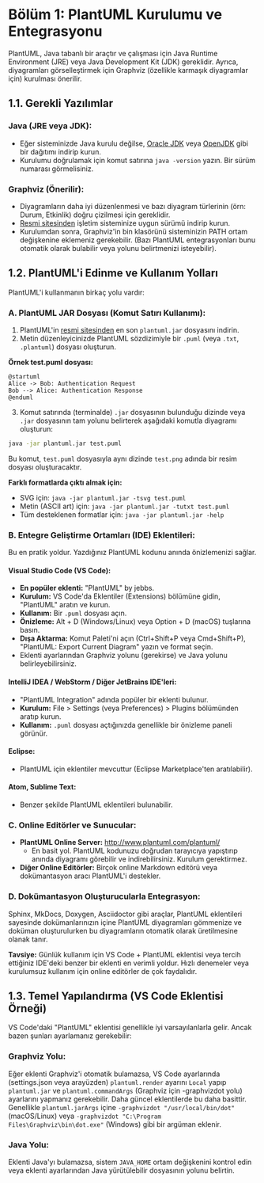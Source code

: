 # Bölüm 1: PlantUML Kurulumu ve Entegrasyonu

PlantUML, Java tabanlı bir araçtır ve çalışması için Java Runtime Environment (JRE) veya Java Development Kit (JDK) gereklidir. Ayrıca, diyagramları görselleştirmek için Graphviz (özellikle karmaşık diyagramlar için) kurulması önerilir.

## 1.1. Gerekli Yazılımlar

### Java (JRE veya JDK):

- Eğer sisteminizde Java kurulu değilse, [Oracle JDK](https://www.oracle.com/java/technologies/downloads/) veya [OpenJDK](https://openjdk.java.net/) gibi bir dağıtımı indirip kurun.
- Kurulumu doğrulamak için komut satırına `java -version` yazın. Bir sürüm numarası görmelisiniz.

### Graphviz (Önerilir):

- Diyagramların daha iyi düzenlenmesi ve bazı diyagram türlerinin (örn: Durum, Etkinlik) doğru çizilmesi için gereklidir.
- [Resmi sitesinden](https://graphviz.org/download/) işletim sisteminize uygun sürümü indirip kurun.
- Kurulumdan sonra, Graphviz'in bin klasörünü sisteminizin PATH ortam değişkenine eklemeniz gerekebilir. (Bazı PlantUML entegrasyonları bunu otomatik olarak bulabilir veya yolunu belirtmenizi isteyebilir).

## 1.2. PlantUML'i Edinme ve Kullanım Yolları

PlantUML'i kullanmanın birkaç yolu vardır:

### A. PlantUML JAR Dosyası (Komut Satırı Kullanımı):

1. PlantUML'in [resmi sitesinden](https://plantuml.com/download) en son `plantuml.jar` dosyasını indirin.
2. Metin düzenleyicinizde PlantUML sözdizimiyle bir `.puml` (veya `.txt`, `.plantuml`) dosyası oluşturun.

**Örnek test.puml dosyası:**

```plantuml
@startuml
Alice -> Bob: Authentication Request
Bob --> Alice: Authentication Response
@enduml
```

3. Komut satırında (terminalde) `.jar` dosyasının bulunduğu dizinde veya `.jar` dosyasının tam yolunu belirterek aşağıdaki komutla diyagramı oluşturun:

```bash
java -jar plantuml.jar test.puml
```

Bu komut, `test.puml` dosyasıyla aynı dizinde `test.png` adında bir resim dosyası oluşturacaktır.

**Farklı formatlarda çıktı almak için:**

- SVG için: `java -jar plantuml.jar -tsvg test.puml`
- Metin (ASCII art) için: `java -jar plantuml.jar -tutxt test.puml`
- Tüm desteklenen formatlar için: `java -jar plantuml.jar -help`

### B. Entegre Geliştirme Ortamları (IDE) Eklentileri:

Bu en pratik yoldur. Yazdığınız PlantUML kodunu anında önizlemenizi sağlar.

#### Visual Studio Code (VS Code):

- **En popüler eklenti:** "PlantUML" by jebbs.
- **Kurulum:** VS Code'da Eklentiler (Extensions) bölümüne gidin, "PlantUML" aratın ve kurun.
- **Kullanım:** Bir `.puml` dosyası açın.
- **Önizleme:** Alt + D (Windows/Linux) veya Option + D (macOS) tuşlarına basın.
- **Dışa Aktarma:** Komut Paleti'ni açın (Ctrl+Shift+P veya Cmd+Shift+P), "PlantUML: Export Current Diagram" yazın ve format seçin.
- Eklenti ayarlarından Graphviz yolunu (gerekirse) ve Java yolunu belirleyebilirsiniz.

#### IntelliJ IDEA / WebStorm / Diğer JetBrains IDE'leri:

- "PlantUML Integration" adında popüler bir eklenti bulunur.
- **Kurulum:** File > Settings (veya Preferences) > Plugins bölümünden aratıp kurun.
- **Kullanım:** `.puml` dosyası açtığınızda genellikle bir önizleme paneli görünür.

#### Eclipse:

- PlantUML için eklentiler mevcuttur (Eclipse Marketplace'ten aratılabilir).

#### Atom, Sublime Text:

- Benzer şekilde PlantUML eklentileri bulunabilir.

### C. Online Editörler ve Sunucular:

- **PlantUML Online Server:** http://www.plantuml.com/plantuml/
  - En basit yol. PlantUML kodunuzu doğrudan tarayıcıya yapıştırıp anında diyagramı görebilir ve indirebilirsiniz. Kurulum gerektirmez.
- **Diğer Online Editörler:** Birçok online Markdown editörü veya dokümantasyon aracı PlantUML'i destekler.

### D. Dokümantasyon Oluşturucularla Entegrasyon:

Sphinx, MkDocs, Doxygen, Asciidoctor gibi araçlar, PlantUML eklentileri sayesinde dokümanlarınızın içine PlantUML diyagramları gömmenize ve doküman oluşturulurken bu diyagramların otomatik olarak üretilmesine olanak tanır.

**Tavsiye:** Günlük kullanım için VS Code + PlantUML eklentisi veya tercih ettiğiniz IDE'deki benzer bir eklenti en verimli yoldur. Hızlı denemeler veya kurulumsuz kullanım için online editörler de çok faydalıdır.

## 1.3. Temel Yapılandırma (VS Code Eklentisi Örneği)

VS Code'daki "PlantUML" eklentisi genellikle iyi varsayılanlarla gelir. Ancak bazen şunları ayarlamanız gerekebilir:

### Graphviz Yolu:

Eğer eklenti Graphviz'i otomatik bulamazsa, VS Code ayarlarında (settings.json veya arayüzden) `plantuml.render` ayarını `Local` yapıp `plantuml.jar` ve `plantuml.commandArgs` (Graphviz için -graphvizdot yolu) ayarlarını yapmanız gerekebilir. Daha güncel eklentilerde bu daha basittir. Genellikle `plantuml.jarArgs` içine `-graphvizdot "/usr/local/bin/dot"` (macOS/Linux) veya `-graphvizdot "C:\Program Files\Graphviz\bin\dot.exe"` (Windows) gibi bir argüman eklenir.

### Java Yolu:

Eklenti Java'yı bulamazsa, sistem `JAVA_HOME` ortam değişkenini kontrol edin veya eklenti ayarlarından Java yürütülebilir dosyasının yolunu belirtin.
